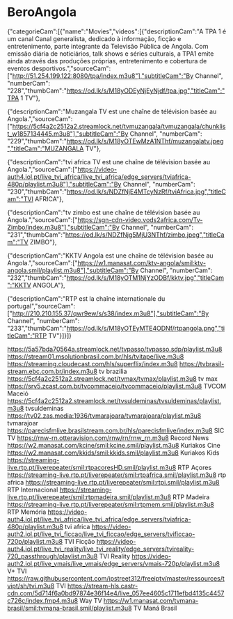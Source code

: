 # BeroAngola
{"categorieCam":[{"name":"Movies","videos":[{"descriptionCam":"A TPA 1 é um canal Canal generalista, dedicado à informação, ficção e entretenimento, parte integrante da Televisão Pública de Angola. Com emissão diária de noticiários, talk shows e séries culturais, a TPA1 emite ainda através das produções próprias, entretenimento e cobertura de eventos desportivos.","sourceCam":["http://51.254.199.122:8080/tpa/index.m3u8"],"subtitleCam":"By Channel", "numberCam": "228","thumbCam":"https://od.lk/s/M18yODEyNjEyNjdf/tpa.jpg","titleCam":"TPA 1 TV"},

{"descriptionCam":"Muzangala TV est une chaîne de télévision basée au Angola.","sourceCam":["https://5cf4a2c2512a2.streamlock.net/tvmuzangala/tvmuzangala/chunklist_w1857134445.m3u8"],"subtitleCam":"By Channel", "numberCam": "229","thumbCam":"https://od.lk/s/M18yOTEwMzA1NThf/muzangalatv.jpeg","titleCam":"MUZANGALA TV"},

{"descriptionCam":"tvi africa TV est une chaîne de télévision basée au Angola.","sourceCam":["https://video-auth4.iol.pt/live_tvi_africa/live_tvi_africa/edge_servers/tviafrica-480p/playlist.m3u8"],"subtitleCam":"By Channel", "numberCam": "230","thumbCam":"https://od.lk/s/NDZfNjE4MTcyNzRf/tviAfrica.jpg","titleCam":"TVI AFRICA"},

{"descriptionCam":"tv zimbo est une chaîne de télévision basée au Angola.","sourceCam":["https://sgn-cdn-video.vods2africa.com/Tv-Zimbo/index.m3u8"],"subtitleCam":"By Channel", "numberCam": "231","thumbCam":"https://od.lk/s/NDZfNjg5MjU3NThf/zimbo.jpeg","titleCam":"TV ZIMBO"},

{"descriptionCam":"KKTV Angola est une chaîne de télévision basée au Angola.","sourceCam":["https://w1.manasat.com/ktv-angola/smil:ktv-angola.smil/playlist.m3u8"],"subtitleCam":"By Channel", "numberCam": "232","thumbCam":"https://od.lk/s/M18yOTM1NjYzODBf/kktv.jpg","titleCam":"KKTV ANGOLA"},

{"descriptionCam":"RTP est la chaîne internationale du portugal","sourceCam":["http://210.210.155.37/qwr9ew/s/s38/index.m3u8"],"subtitleCam":"By Channel", "numberCam": "233","thumbCam":"https://od.lk/s/M18yOTEyMTE4ODNf/rtpangola.png","titleCam":"RTP TV"}]}]}



https://5a57bda70564a.streamlock.net/tvpasso/tvpasso.sdp/playlist.m3u8
https://stream01.msolutionbrasil.com.br/hls/tvitape/live.m3u8
https://streaming.cloudecast.com/hls/superflix/index.m3u8
https://tvbrasil-stream.ebc.com.br/index.m3u8  tv brazilia
https://5cf4a2c2512a2.streamlock.net/tvmax/tvmax/playlist.m3u8  tv max
https://srv5.zcast.com.br/tvcommaceio/tvcommaceio/playlist.m3u8  TVCOM Maceió
https://5cf4a2c2512a2.streamlock.net/tvsuldeminas/tvsuldeminas/playlist.m3u8 tvsuldeminas
https://tv02.zas.media:1936/tvmarajoara/tvmarajoara/playlist.m3u8 tvmarajoar
https://parecisfmlive.brasilstream.com.br/hls/parecisfmlive/index.m3u8  SIC TV 
https://rnw-rn.otteravision.com/rnw/rn/rnw_rn.m3u8  Record News 
https://w2.manasat.com/kcine/smil:kcine.smil/playlist.m3u8  Kuriakos Cine
https://w2.manasat.com/kkids/smil:kkids.smil/playlist.m3u8 Kuriakos Kids
https://streaming-live.rtp.pt/liverepeater/smil:rtpacoresHD.smil/playlist.m3u8  RTP Açores
https://streaming-live.rtp.pt/liverepeater/smil:rtpafrica.smil/playlist.m3u8 rtp africa
https://streaming-live.rtp.pt/liverepeater/smil:rtpi.smil/playlist.m3u8  RTP Internacional
https://streaming-live.rtp.pt/liverepeater/smil:rtpmadeira.smil/playlist.m3u8 RTP Madeira
https://streaming-live.rtp.pt/liverepeater/smil:rtpmem.smil/playlist.m3u8 RTP Memória
https://video-auth4.iol.pt/live_tvi_africa/live_tvi_africa/edge_servers/tviafrica-480p/playlist.m3u8  tvi africa
https://video-auth2.iol.pt/live_tvi_ficcao/live_tvi_ficcao/edge_servers/tvificcao-720p/playlist.m3u8  TVI Ficção
https://video-auth4.iol.pt/live_tvi_reality/live_tvi_reality/edge_servers/tvireality-720_passthrough/playlist.m3u8 TVI Reality
https://video-auth2.iol.pt/live_vmais/live_vmais/edge_servers/vmais-720p/playlist.m3u8  V+ TVI
https://raw.githubusercontent.com/ipstreet312/freeiptv/master/ressources/tvipt/sh/tvi.m3u8  TVI 
https://stream-hls.castr-cdn.com/5d714f6a0bd97874e36f14e4/live_057ee4605c1711efbd4135c4457c726c/index.fmp4.m3u8  Way TV
https://w1.manasat.com/tvmana-brasil/smil:tvmana-brasil.smil/playlist.m3u8  TV Maná Brasil



